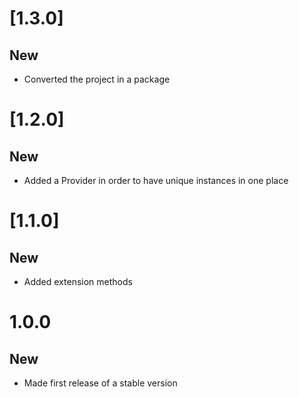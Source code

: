 # [1.3.0]

## New
- Converted the project in a package

# [1.2.0]

## New

- Added a Provider in order to have unique instances in one place

# [1.1.0]

## New

- Added extension methods

# 1.0.0

## New

- Made first release of a stable version